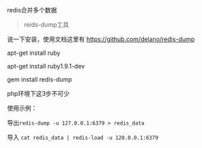 redis合并多个数据

>reids-dump工具

说一下安装，使用文档这里有 https://github.com/delano/redis-dump

apt-get install ruby

apt-get install ruby1.9.1-dev

gem install redis-dump

php环境下这3步不可少

使用示例：

导出`redis-dump -u 127.0.0.1:6379 > redis_data`

导入  `cat redis_data | redis-load -u 120.0.0.1:6379`
